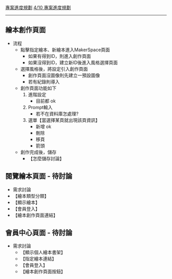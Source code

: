
[專案進度規劃](https://cl92154.notion.site/1f455725697a49d783298e6e276974a5)
[4/10 專案進度規劃](https://cl92154.notion.site/4-12-b8549cc3bddb421ba7b4be00ce1c4b09)

------------------------------------------------------------------------
## 繪本創作頁面

- 流程
  - 點擊指定繪本、新繪本進入MakerSpace頁面
      - 如果有得到ID，則進入創作頁面
      - 如果沒得到ID，建立新ID後進入風格選擇頁面
  - 選擇風格後，將設定引入創作頁面
      - 創作頁面沒圖像則先建立一預設圖像
      - 若有紀錄則導入 
  - 創作頁面功能如下
    1. 進階設定
        - 目前都 ok
    2. Prompt輸入
        - 若不在資料庫怎處理?
    3. 選單【當選擇某頁就出現該頁資訊】
        - 新增 ok
        - 刪除
        - 移頁
        - 箭頭
  - 創作完成後，儲存
    - 【怎麼儲存討論】

## 閱覽繪本頁面 - 待討論

 - 需求討論
  - 【繪本類型分類】
  - 【顯示繪本】
  - 【會員登入】
  - 【繪本創作頁面連結】


## 會員中心頁面 - 待討論

- 需求討論
  - 【顯示個人繪本書架】
  - 【指定繪本連結】
  - 【會員登入】
  - 【繪本創作頁面按鈕】
